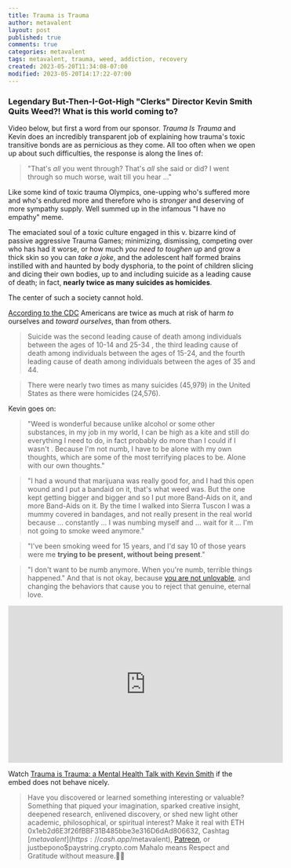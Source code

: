 ```yaml
---
title: Trauma is Trauma
author: metavalent
layout: post
published: true
comments: true
categories: metavalent
tags: metavalent, trauma, weed, addiction, recovery
created: 2023-05-20T11:34:08-07:00
modified: 2023-05-20T14:17:22-07:00
---
```


### Legendary But-Then-I-Got-High "Clerks" Director Kevin Smith Quits Weed?! What is this world coming to?

Video below, but first a word from our sponsor. *Trauma Is Trauma* and Kevin does an incredibly transparent job of explaining how trauma's toxic transitive bonds are as pernicious as they come. All too often when we open up about such difficulties, the response is along the lines of:

> "That's *all* you went through? That's *all* she said or did? I went through so much worse, wait till you hear ..."

Like some kind of toxic trauma Olympics, one-upping who's suffered more and who's endured more and therefore who is *stronger* and deserving of more sympathy supply. Well summed up in the infamous "I have no empathy" meme.

<!--
... and who therefore takes on the self-appointed *burden* and responsibility to judging and micro-managing the behavior of everyone on the island. Who should stay and who should go. Woe is me with my infinite burden of such *kindness* to dispense throughout the community, to bless those who obey and comply and curse those who dare oppose my merciless *kindness*. 
-->

The emaciated soul of a toxic culture engaged in this v. bizarre kind of passive aggressive Trauma Games; minimizing, dismissing, competing over who has had it worse, or how much *you need to toughen up* and grow a thick skin so you can *take a joke*, and the adolescent half formed brains instilled with and haunted by body dysphoria, to the point of children slicing and dicing their own bodies, up to and including suicide as a leading cause of death; in fact, **nearly twice as many suicides as homicides**. 

The center of such a society cannot hold.

[According to the CDC](https://www.nimh.nih.gov/health/statistics/suicide) Americans are twice as much at risk of harm *to* ourselves and *toward ourselves*, than from others.

> Suicide was the second leading cause of death among individuals between the ages of 10-14 and 25-34 , the third leading cause of death among individuals between the ages of 15-24, and the fourth leading cause of death among individuals between the ages of 35 and 44.

> There were nearly two times as many suicides (45,979) in the United States as there were homicides (24,576).

Kevin goes on:

> "Weed is wonderful because unlike alcohol or some other substances, in my job in my world, I can be high as a kite and still do everything I need to do, in fact probably do more than I could if I wasn't . Because I'm not numb, I have to be alone with my own thoughts, which are some of the most terrifying places to be. Alone with our own thoughts."

> "I had a wound that marijuana was really good for, and I had this open wound and I put a bandaid on it, that's what weed was. But the one kept getting bigger and bigger and so I put more Band-Aids on it, and more Band-Aids on it. By the time I walked into Sierra Tuscon I was a mummy covered in bandages, and not really present in the real world because ...  constantly ... I was numbing myself and ... wait for it ... I'm not going to smoke weed anymore."

> "I've been smoking weed for 15 years, and I'd say 10 of those years were me **trying to be present, without being present**."

> "I don't want to be numb anymore. When you're numb, terrible things happened." And that is not okay, because [you are not unlovable](https://youtu.be/nvYqeb6-_KI), and changing the behaviors that cause you to reject that genuine, eternal love.

<iframe id="ytplayer" type="text/html" width="560" height="320" src="https://www.youtube.com/embed/JBvc7Ny4iUk?autoplay=1"
  frameborder="0"></iframe>

Watch [Trauma is Trauma: a Mental Health Talk with Kevin Smith](https://youtu.be/JBvc7Ny4iUk) if the embed does not behave nicely.

<!-- For custom thumbnail
![alt text](/assets/images/image.jpg "title")
-->

<p></p>
<p></p>
<p></p>

> Have you discovered or learned something interesting or valuable? Something that piqued your imagination, sparked creative insight, deepened research, enlivened discovery, or shed new light other academic, philosophical, or spiritual interest? Make it real with ETH 0x1eb2d6E3f26fBBF31B485bbe3e316D6dAd806632, Cashtag [$metavalent](https://cash.app/$metavalent), [Patreon](https://patreon.com/metavalent), or justbepono$paystring.crypto.com Mahalo means Respect and Gratitude without measure.🙏🏼
